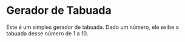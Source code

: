 # Gerador de Tabuada

Este é um simples gerador de tabuada. Dado um número, ele exibe a tabuada desse número de 1 a 10.



